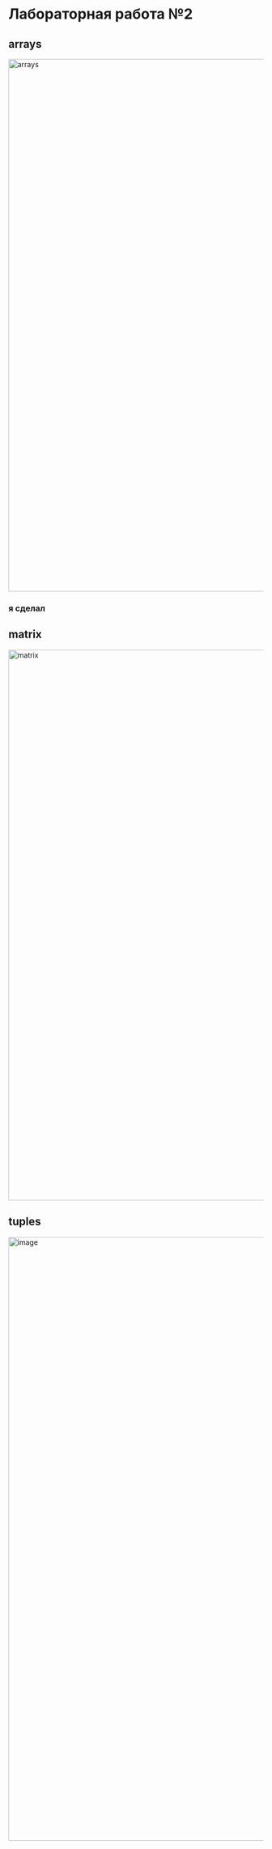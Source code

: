 # Лабораторная работа №2 
## arrays
<img width="1086" height="1052" alt="arrays" src="https://github.com/user-attachments/assets/81e69952-9011-479c-a530-0d1f58225aea" />

### я сделал

## matrix 
<img width="1245" height="1088" alt="matrix" src="https://github.com/user-attachments/assets/1345d757-4426-41e5-bb18-d1e03aecf7aa" />

## tuples
<img width="874" height="1193" alt="image" src="https://github.com/user-attachments/assets/009394de-3199-4f32-af8d-fc82434ebe7a" />




